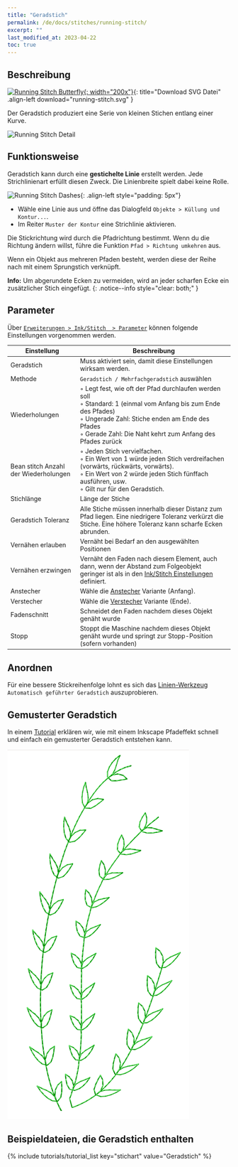 ```yaml
---
title: "Geradstich"
permalink: /de/docs/stitches/running-stitch/
excerpt: ""
last_modified_at: 2023-04-22
toc: true
---
```

## Beschreibung

[![Running Stitch Butterfly](/assets/images/docs/running-stitch.jpg){: width="200x"}](/assets/images/docs/running-stitch.svg){: title="Download SVG Datei" .align-left download="running-stitch.svg" }

Der Geradstich produziert eine Serie von kleinen Stichen entlang einer Kurve.

![Running Stitch Detail](/assets/images/docs/running-stitch-detail.jpg)

## Funktionsweise

Geradstich kann durch eine **gestichelte Linie** erstellt werden. Jede Strichlinienart erfüllt diesen Zweck. Die Linienbreite spielt dabei keine Rolle.

![Running Stitch Dashes](/assets/images/docs/running-stitch-dashes.jpg){: .align-left style="padding: 5px"}
* Wähle eine Linie aus und öffne das Dialogfeld `Objekte > Küllung und Kontur...`.
* Im Reiter `Muster der Kontur` eine Strichlinie aktivieren.

Die Stickrichtung wird durch die Pfadrichtung bestimmt. Wenn du die Richtung ändern willst, führe die Funktion `Pfad > Richtung umkehren` aus.

Wenn ein Objekt aus mehreren Pfaden besteht, werden diese der Reihe nach mit einem Sprungstich verknüpft.

**Info:** Um abgerundete Ecken zu vermeiden, wird an jeder scharfen Ecke ein zusätzlicher Stich eingefügt.
{: .notice--info style="clear: both;" }

## Parameter

Über [`Erweiterungen > Ink/Stitch  > Parameter`](/de/docs/params/#linie) können folgende Einstellungen vorgenommen werden.

Einstellung|Beschreibung
---|---
Geradstich                            | Muss aktiviert sein, damit diese Einstellungen wirksam werden.
Methode                               | `Geradstich / Mehrfachgeradstich` auswählen
Wiederholungen                        | ◦ Legt fest, wie oft der Pfad durchlaufen werden soll<br/>◦ Standard: 1 (einmal vom Anfang bis zum Ende des Pfades)<br/>◦ Ungerade Zahl: Stiche enden am Ende des Pfades<br/>◦ Gerade Zahl: Die Naht kehrt zum Anfang des Pfades zurück
Bean stitch Anzahl der Wiederholungen | ◦ Jeden Stich vervielfachen.<br/>◦ Ein Wert von 1 würde jeden Stich verdreifachen (vorwärts, rückwärts, vorwärts).<br/>◦ Ein Wert von 2 würde jeden Stich fünffach ausführen, usw.<br/>◦ Gilt nur für den Geradstich.
Stichlänge                            | Länge der Stiche
Geradstich Toleranz                   | Alle Stiche müssen innerhalb dieser Distanz zum Pfad liegen. Eine niedrigere Toleranz verkürzt die Stiche. Eine höhere Toleranz kann scharfe Ecken abrunden.
Vernähen erlauben                     | Vernäht bei Bedarf an den ausgewählten Positionen
Vernähen erzwingen                    | Vernäht den Faden nach diesem Element, auch dann, wenn der Abstand zum Folgeobjekt geringer ist als in den [Ink/Stitch Einstellungen](/de/docs/preferences/) definiert.
Anstecher                             |Wähle die [Anstecher](/de/docs/stitches/lock-stitches) Variante (Anfang).
Verstecher                            |Wähle die [Verstecher](/de/docs/stitches/lock-stitches) Variante (Ende).
Fadenschnitt                          | Schneidet den Faden nachdem dieses Objekt genäht wurde
Stopp                                 | Stoppt die Maschine nachdem dieses Objekt genäht wurde und springt zur Stopp-Position (sofern vorhanden)

## Anordnen

Für eine bessere Stickreihenfolge lohnt es sich das [Linien-Werkzeug](/de/docs/stroke-tools/) `Automatisch geführter Geradstich` auszuprobieren.

## Gemusterter Geradstich

In einem [Tutorial](/de/tutorials/patterned-unning-stitch/) erklären wir, wie mit einem Inkscape Pfadeffekt schnell und einfach ein gemusterter Geradstich entstehen kann.

![patterned running stitch](/assets/images/tutorials/pattern-along-path/copy-paste.png)

## Beispieldateien, die Geradstich enthalten

{% include tutorials/tutorial_list key="stichart" value="Geradstich" %}
